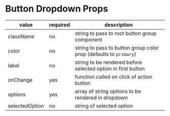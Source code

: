 # Button Dropdown Props

| value          | required | description                                                       |
| -------------- | -------- | ----------------------------------------------------------------- |
| className      | no       | string to pass to root button group component                     |
| color          | no       | string to pass to button group color prop (defaults to `primary`) |
| label          | no       | string to be rendered before selected option in first button      |
| onChange       | yes      | function called on click of action button                         |
| options        | yes      | array of string options to be rendered in dropdown                |
| selectedOption | no       | string of selected option                                         |
